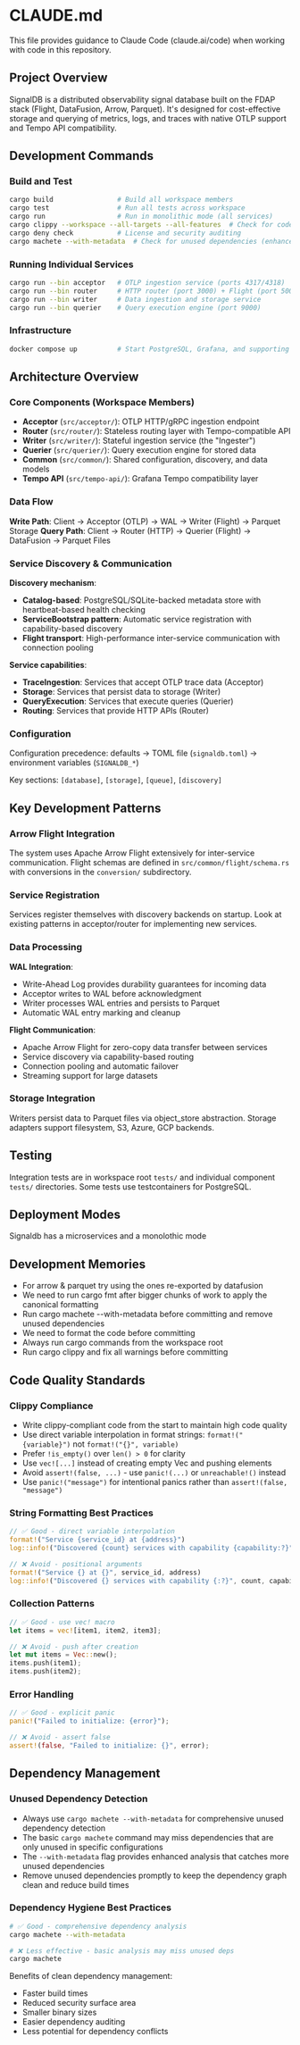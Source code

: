 # CLAUDE.md

This file provides guidance to Claude Code (claude.ai/code) when working with code in this repository.

## Project Overview

SignalDB is a distributed observability signal database built on the FDAP stack (Flight, DataFusion, Arrow, Parquet). It's designed for cost-effective storage and querying of metrics, logs, and traces with native OTLP support and Tempo API compatibility.

## Development Commands

### Build and Test
```bash
cargo build                # Build all workspace members
cargo test                 # Run all tests across workspace
cargo run                  # Run in monolithic mode (all services)
cargo clippy --workspace --all-targets --all-features  # Check for code quality issues
cargo deny check           # License and security auditing
cargo machete --with-metadata  # Check for unused dependencies (enhanced analysis)
```

### Running Individual Services
```bash
cargo run --bin acceptor   # OTLP ingestion service (ports 4317/4318)
cargo run --bin router     # HTTP router (port 3000) + Flight (port 50053)
cargo run --bin writer     # Data ingestion and storage service
cargo run --bin querier    # Query execution engine (port 9000)
```

### Infrastructure
```bash
docker compose up          # Start PostgreSQL, Grafana, and supporting services
```

## Architecture Overview

### Core Components (Workspace Members)

- **Acceptor** (`src/acceptor/`): OTLP HTTP/gRPC ingestion endpoint
- **Router** (`src/router/`): Stateless routing layer with Tempo-compatible API
- **Writer** (`src/writer/`): Stateful ingestion service (the "Ingester")
- **Querier** (`src/querier/`): Query execution engine for stored data
- **Common** (`src/common/`): Shared configuration, discovery, and data models
- **Tempo API** (`src/tempo-api/`): Grafana Tempo compatibility layer

### Data Flow

**Write Path**: Client → Acceptor (OTLP) → WAL → Writer (Flight) → Parquet Storage
**Query Path**: Client → Router (HTTP) → Querier (Flight) → DataFusion → Parquet Files

### Service Discovery & Communication

**Discovery mechanism**:
- **Catalog-based**: PostgreSQL/SQLite-backed metadata store with heartbeat-based health checking
- **ServiceBootstrap pattern**: Automatic service registration with capability-based discovery
- **Flight transport**: High-performance inter-service communication with connection pooling

**Service capabilities**:
- **TraceIngestion**: Services that accept OTLP trace data (Acceptor)
- **Storage**: Services that persist data to storage (Writer)
- **QueryExecution**: Services that execute queries (Querier)
- **Routing**: Services that provide HTTP APIs (Router)

### Configuration

Configuration precedence: defaults → TOML file (`signaldb.toml`) → environment variables (`SIGNALDB_*`)

Key sections: `[database]`, `[storage]`, `[queue]`, `[discovery]`

## Key Development Patterns

### Arrow Flight Integration

The system uses Apache Arrow Flight extensively for inter-service communication. Flight schemas are defined in `src/common/flight/schema.rs` with conversions in the `conversion/` subdirectory.

### Service Registration

Services register themselves with discovery backends on startup. Look at existing patterns in acceptor/router for implementing new services.

### Data Processing

**WAL Integration**:
- Write-Ahead Log provides durability guarantees for incoming data
- Acceptor writes to WAL before acknowledgment
- Writer processes WAL entries and persists to Parquet
- Automatic WAL entry marking and cleanup

**Flight Communication**:
- Apache Arrow Flight for zero-copy data transfer between services
- Service discovery via capability-based routing
- Connection pooling and automatic failover
- Streaming support for large datasets

### Storage Integration

Writers persist data to Parquet files via object_store abstraction. Storage adapters support filesystem, S3, Azure, GCP backends.

## Testing

Integration tests are in workspace root `tests/` and individual component `tests/` directories. Some tests use testcontainers for PostgreSQL.

## Deployment Modes

Signaldb has a microservices and a monolothic mode

## Development Memories
- For arrow & parquet try using the ones re-exported by datafusion
- We need to run cargo fmt after bigger chunks of work to apply the canonical formatting
- Run cargo machete --with-metadata before committing and remove unused dependencies
- We need to format the code before committing
- Always run cargo commands from the workspace root
- Run cargo clippy and fix all warnings before committing

## Code Quality Standards

### Clippy Compliance
- Write clippy-compliant code from the start to maintain high code quality
- Use direct variable interpolation in format strings: `format!("{variable}")` not `format!("{}", variable)`
- Prefer `!is_empty()` over `len() > 0` for clarity
- Use `vec![...]` instead of creating empty Vec and pushing elements
- Avoid `assert!(false, ...)` - use `panic!(...)` or `unreachable!()` instead
- Use `panic!("message")` for intentional panics rather than `assert!(false, "message")`

### String Formatting Best Practices
```rust
// ✅ Good - direct variable interpolation
format!("Service {service_id} at {address}")
log::info!("Discovered {count} services with capability {capability:?}")

// ❌ Avoid - positional arguments
format!("Service {} at {}", service_id, address)
log::info!("Discovered {} services with capability {:?}", count, capability)
```

### Collection Patterns
```rust
// ✅ Good - use vec! macro
let items = vec![item1, item2, item3];

// ❌ Avoid - push after creation
let mut items = Vec::new();
items.push(item1);
items.push(item2);
```

### Error Handling
```rust
// ✅ Good - explicit panic
panic!("Failed to initialize: {error}");

// ❌ Avoid - assert false
assert!(false, "Failed to initialize: {}", error);
```

## Dependency Management

### Unused Dependency Detection
- Always use `cargo machete --with-metadata` for comprehensive unused dependency detection
- The basic `cargo machete` command may miss dependencies that are only unused in specific configurations
- The `--with-metadata` flag provides enhanced analysis that catches more unused dependencies
- Remove unused dependencies promptly to keep the dependency graph clean and reduce build times

### Dependency Hygiene Best Practices
```bash
# ✅ Good - comprehensive dependency analysis
cargo machete --with-metadata

# ❌ Less effective - basic analysis may miss unused deps
cargo machete
```

Benefits of clean dependency management:
- Faster build times
- Reduced security surface area
- Smaller binary sizes
- Easier dependency auditing
- Less potential for dependency conflicts
